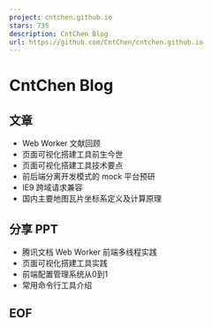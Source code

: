 ```yaml
---
project: cntchen.github.io
stars: 735
description: CntChen Blog
url: https://github.com/CntChen/cntchen.github.io
---
```


CntChen Blog
============

文章
--

-   Web Worker 文献回顾
-   页面可视化搭建工具前生今世
-   页面可视化搭建工具技术要点
-   前后端分离开发模式的 mock 平台预研
-   IE9 跨域请求兼容
-   国内主要地图瓦片坐标系定义及计算原理

分享 PPT
------

-   腾讯文档 Web Worker 前端多线程实践
-   页面可视化搭建工具实践
-   前端配置管理系统从0到1
-   常用命令行工具介绍

EOF
---
